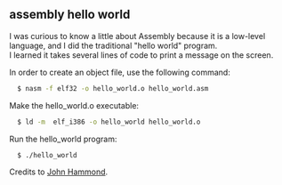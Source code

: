 ## assembly hello world

I was curious to know a little about Assembly because it is a low-level language, and I did the traditional "hello world" program.<br>
I learned it takes several lines of code to print a message on the screen.

In order to create an object file, use the following command:

```bash
  $ nasm -f elf32 -o hello_world.o hello_world.asm
```

Make the hello_world.o executable:
```bash
  $ ld -m  elf_i386 -o hello_world hello_world.o
```

Run the hello_world program:
```bash
  $ ./hello_world
```

Credits to [John Hammond](https://www.youtube.com/watch?v=HgEGAaYdABA&ab_channel=JohnHammond).
